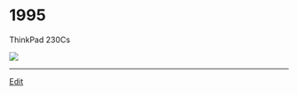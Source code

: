 # 1995

ThinkPad 230Cs

![](https://i.gyazo.com/54cecceb694c1ae4d29b9c651756041c.jpg)







----
[Edit](https://github.com/vitroid/vitroid.github.io/edit/master/MD/1995.md)
